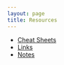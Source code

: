 ```yaml
---
layout: page
title: Resources
---
```


* [Cheat Sheets](/resources/cheat-sheets/)
* [Links](/resources/links/)
* [Notes](/resources/notes/)
